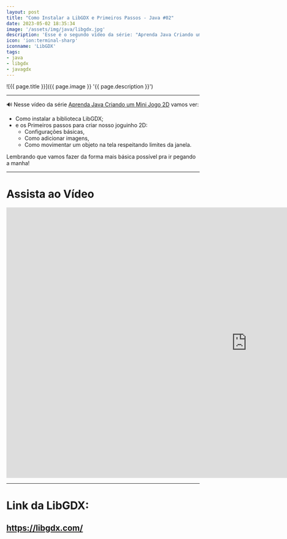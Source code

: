 ```yaml
---
layout: post
title: "Como Instalar a LibGDX e Primeiros Passos - Java #02"
date: 2023-05-02 18:35:34
image: '/assets/img/java/libgdx.jpg'
description: 'Esse é o segundo vídeo da série: "Aprenda Java Criando um Mini Jogo 2D"'
icon: 'ion:terminal-sharp'
iconname: 'LibGDX'
tags:
- java
- libgdx
- javagdx
---
```


![{{ page.title }}]({{ page.image }} '{{ page.description }}')

---

🔊 Nesse vídeo da série [Aprenda Java Criando um Mini Jogo 2D](https://terminalroot.com.br/tags#javagdx) vamos ver: 
+ Como instalar a biblioteca LibGDX; 
+ e os Primeiros passos para criar nosso joguinho 2D: 
    - Configurações básicas, 
    - Como adicionar imagens, 
    - Como movimentar um objeto na tela respeitando limites da janela. 

Lembrando que vamos fazer da forma mais básica possível pra ir pegando a manha!

---

# Assista ao Vídeo

<iframe width="1253" height="705" src="https://www.youtube.com/embed/2furs-8L1-8" title="YouTube video player" frameborder="0" allow="accelerometer; autoplay; clipboard-write; encrypted-media; gyroscope; picture-in-picture" allowfullscreen></iframe>

---

# Link da LibGDX:
## <https://libgdx.com/>


